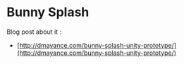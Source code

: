 Bunny Splash
=============

Blog post about it :

- [http://dmayance.com/bunny-splash-unity-prototype/](http://dmayance.com/bunny-splash-unity-prototype/)